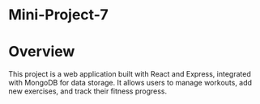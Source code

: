 # Mini-Project-7

# Overview

This project is a web application built with React and Express, integrated with MongoDB for data storage. It allows users to manage workouts, add new exercises, and track their fitness progress.